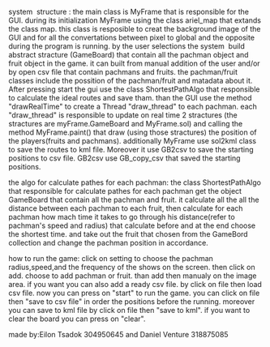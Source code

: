 system  structure : 
the main class is MyFrame that is responsible for the GUI. 
during its initialization MyFrame using the class ariel_map that extands the class map. this class is resposible to creat the background image of the GUI and for all the convertations between pixel to global and the opposite during the program is running.
by the user selections the system  build abstract stracture (GameBoard) that contain all the pachman object and fruit object in the game. it can built from manual addition of the user and/or by open csv file that contain pachmans and fruits.
the pachman/fruit classes include the possition of the pachman/fruit and matadata about it.
After pressing start the gui use the class ShortestPathAlgo that responsible to calculate the ideal routes and save tham. than the GUI use the method "drawRealTime" to create a Thread "draw_thread" to each pachman. each "draw_thread" is responsible to update on real time 2 stractures (the stractures are myFrame.GameBoard and MyFrame.sol) and calling the method MyFrame.paint() that draw (using those stractures) the position of the players(fruits and pachmans). 
additionally MyFrame use sol2kml class to save the routes to kml file. 
Moreover it use GB2csv to save the starting positions to csv file. GB2csv use GB_copy_csv that saved the starting positions.

the algo for calculate pathes for each pachman:
the class ShortestPathAlgo that responsible for calculate pathes for each pachman get the object GameBoard that contain all the pachman and fruit. it calculate all the all the distance between each pachman to each fruit, then calculate for each pachman how mach time it takes to go through his distance(refer to pachman's speed and radius) that calculate before and at the end choose the shortest time. and take out the fruit that chosen from the GameBord collection and change the pachman position in accordance.

how to run the game:
click on setting to choose the pachman radius,speed,and the frequency of the shows on the screen.
then click on add. choose to add pachman or fruit. than add then manualy on the image area.
if you want you can also add a ready csv file. by click on file then load csv file.
now you can press on "start" to run the game.
you can click on file then "save to csv file" in order the positions before the running.
moreover you can save to kml file by click on file then "save to kml".
if you want to clear the board you can press on "clear".

made by:Eilon Tsadok 304950645 and Daniel Venture 318875085 
